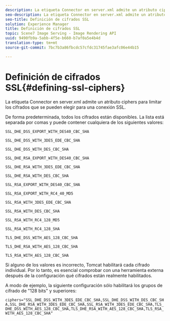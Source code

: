 ```yaml
---
description: La etiqueta Connector en server.xml admite un atributo ciphers para limitar los cifrados que se pueden elegir para una conexión SSL.
seo-description: La etiqueta Connector en server.xml admite un atributo ciphers para limitar los cifrados que se pueden elegir para una conexión SSL.
seo-title: Definición de cifrados SSL
solution: Experience Manager
title: Definición de cifrados SSL
topic: Scene7 Image Serving - Image Rendering API
uuid: 9490fb9a-5abb-4f5e-b660-b7af0a5e4b4d
translation-type: tm+mt
source-git-commit: 7bc7b3a86fbcdc57cfdc31745fae3afc06e44b15

---
```



# Definición de cifrados SSL{#defining-ssl-ciphers}

La etiqueta Connector en server.xml admite un atributo ciphers para limitar los cifrados que se pueden elegir para una conexión SSL.

De forma predeterminada, todos los cifrados están disponibles. La lista está separada por comas y puede contener cualquiera de los siguientes valores:

`SSL_DHE_DSS_EXPORT_WITH_DES40_CBC_SHA`

`SSL_DHE_DSS_WITH_3DES_EDE_CBC_SHA`

`SSL_DHE_DSS_WITH_DES_CBC_SHA`

`SSL_DHE_RSA_EXPORT_WITH_DES40_CBC_SHA`

`SSL_DHE_RSA_WITH_3DES_EDE_CBC_SHA`

`SSL_DHE_RSA_WITH_DES_CBC_SHA`

`SSL_RSA_EXPORT_WITH_DES40_CBC_SHA`

`SSL_RSA_EXPORT_WITH_RC4_40_MD5`

`SSL_RSA_WITH_3DES_EDE_CBC_SHA`

`SSL_RSA_WITH_DES_CBC_SHA`

`SSL_RSA_WITH_RC4_128_MD5`

`SSL_RSA_WITH_RC4_128_SHA`

`TLS_DHE_DSS_WITH_AES_128_CBC_SHA`

`TLS_DHE_RSA_WITH_AES_128_CBC_SHA`

`TLS_RSA_WITH_AES_128_CBC_SHA`

Si alguno de los valores es incorrecto, Tomcat habilitará cada cifrado individual. Por lo tanto, es esencial comprobar con una herramienta externa después de la configuración qué cifrados están realmente habilitados.

A modo de ejemplo, la siguiente configuración sólo habilitará los grupos de cifrado de &quot;128 bits&quot; y superiores:

`ciphers="SSL_DHE_DSS_WITH_3DES_EDE_CBC_SHA,SSL_DHE_DSS_WITH_DES_CBC_SHA,SSL_DHE_RSA_WITH_3DES_EDE_CBC_SHA,SSL_RSA_WITH_3DES_EDE_CBC_SHA,TLS_DHE_DSS_WITH_AES_128_CBC_SHA,TLS_DHE_RSA_WITH_AES_128_CBC_SHA,TLS_RSA_WITH_AES_128_CBC_SHA"`
